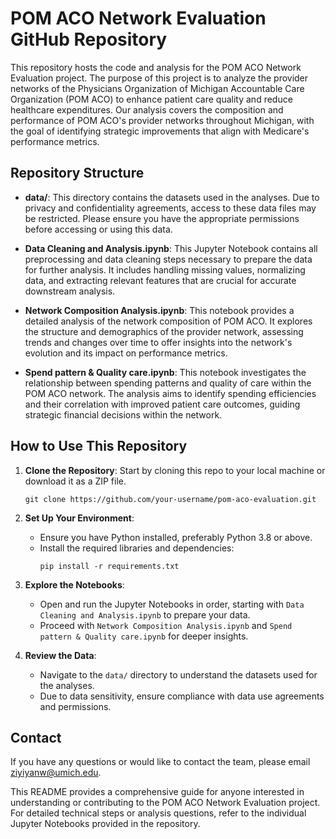 # POM ACO Network Evaluation GitHub Repository

This repository hosts the code and analysis for the POM ACO Network Evaluation project. The purpose of this project is to analyze the provider networks of the Physicians Organization of Michigan Accountable Care Organization (POM ACO) to enhance patient care quality and reduce healthcare expenditures. Our analysis covers the composition and performance of POM ACO's provider networks throughout Michigan, with the goal of identifying strategic improvements that align with Medicare's performance metrics.

## Repository Structure

- **data/**: This directory contains the datasets used in the analyses. Due to privacy and confidentiality agreements, access to these data files may be restricted. Please ensure you have the appropriate permissions before accessing or using this data.

- **Data Cleaning and Analysis.ipynb**: This Jupyter Notebook contains all preprocessing and data cleaning steps necessary to prepare the data for further analysis. It includes handling missing values, normalizing data, and extracting relevant features that are crucial for accurate downstream analysis.

- **Network Composition Analysis.ipynb**: This notebook provides a detailed analysis of the network composition of POM ACO. It explores the structure and demographics of the provider network, assessing trends and changes over time to offer insights into the network's evolution and its impact on performance metrics.

- **Spend pattern & Quality care.ipynb**: This notebook investigates the relationship between spending patterns and quality of care within the POM ACO network. The analysis aims to identify spending efficiencies and their correlation with improved patient care outcomes, guiding strategic financial decisions within the network.

## How to Use This Repository

1. **Clone the Repository**: Start by cloning this repo to your local machine or download it as a ZIP file.
   ```
   git clone https://github.com/your-username/pom-aco-evaluation.git
   ```

2. **Set Up Your Environment**:
   - Ensure you have Python installed, preferably Python 3.8 or above.
   - Install the required libraries and dependencies:
     ```
     pip install -r requirements.txt
     ```

3. **Explore the Notebooks**:
   - Open and run the Jupyter Notebooks in order, starting with `Data Cleaning and Analysis.ipynb` to prepare your data.
   - Proceed with `Network Composition Analysis.ipynb` and `Spend pattern & Quality care.ipynb` for deeper insights.

4. **Review the Data**:
   - Navigate to the `data/` directory to understand the datasets used for the analyses.
   - Due to data sensitivity, ensure compliance with data use agreements and permissions.


## Contact

If you have any questions or would like to contact the team, please email ziyiyanw@umich.edu.

This README provides a comprehensive guide for anyone interested in understanding or contributing to the POM ACO Network Evaluation project. For detailed technical steps or analysis questions, refer to the individual Jupyter Notebooks provided in the repository.

